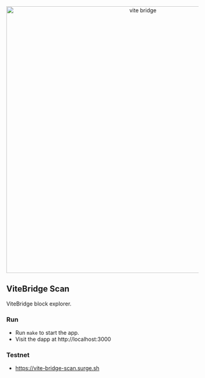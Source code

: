 <div align="center">
  <a href="https://vite-bridge-scan.surge.sh">
    <img src="https://vite-bridge-scan.surge.sh/shot.png" alt="vite bridge" width=700 />
  </a>
</div>

## ViteBridge Scan

ViteBridge block explorer.

### Run

- Run `make` to start the app.
- Visit the dapp at http://localhost:3000

### Testnet

- https://vite-bridge-scan.surge.sh
